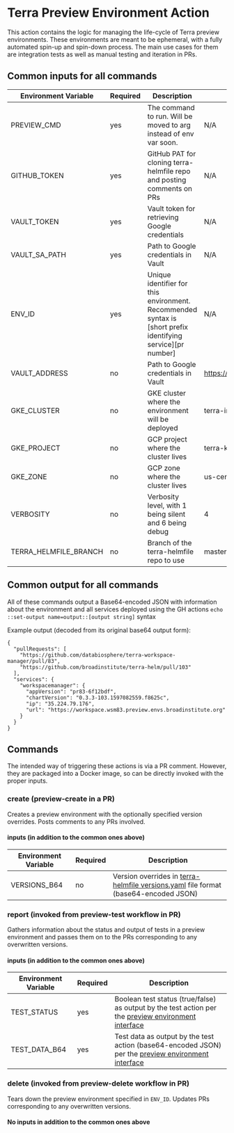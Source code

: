 # Terra Preview Environment Action
This action contains the logic for managing the life-cycle of Terra preview environments. These environments are meant to be ephemeral, with a fully automated spin-up and spin-down process. The main use cases for them are integration tests as well as manual testing and iteration in PRs.

## Common inputs for all commands
|Environment Variable|Required|Description|Default|
|---|---|---|---|
|PREVIEW_CMD|yes|The command to run. Will be moved to arg instead of env var soon.|N/A|
|GITHUB_TOKEN|yes|GitHub PAT for cloning terra-helmfile repo and posting comments on PRs|N/A|
|VAULT_TOKEN|yes|Vault token for retrieving Google credentials|N/A|
|VAULT_SA_PATH|yes|Path to Google credentials in Vault|N/A|
|ENV_ID|yes|Unique identifier for this environment. Recommended syntax is [short prefix identifying service][pr number]|N/A|
|VAULT_ADDRESS|no|Path to Google credentials in Vault|https://clotho.broadinstitute.org:8200|
|GKE_CLUSTER|no|GKE cluster where the environment will be deployed|terra-integration|
|GKE_PROJECT|no|GCP project where the cluster lives|terra-kernel-k8s|
|GKE_ZONE|no|GCP zone where the cluster lives|us-central1-a|
|VERBOSITY|no|Verbosity level, with 1 being silent and 6 being debug|4|
|TERRA_HELMFILE_BRANCH|no|Branch of the terra-helmfile repo to use|master|

## Common output for all commands
All of these commands output a Base64-encoded JSON with information about the environment and all services deployed using the GH actions `echo ::set-output name=output::[output string]` syntax

Example output (decoded from its original base64 output form):
```
{
  "pullRequests": [
    "https://github.com/databiosphere/terra-workspace-manager/pull/83",
    "https://github.com/broadinstitute/terra-helm/pull/103"
  ],
  "services": {
    "workspacemanager": {
      "appVersion": "pr83-6f12bdf",
      "chartVersion": "0.3.3-103.1597082559.f8625c",
      "ip": "35.224.79.176",
      "url": "https://workspace.wsm83.preview.envs.broadinstitute.org"
    }
  }
}
```

## Commands

The intended way of triggering these actions is via a PR comment. However, they are packaged into a Docker image, so can be directly invoked with the proper inputs.

### create (preview-create in a PR)

Creates a preview environment with the optionally specified version overrides. Posts comments to any PRs involved.

#### inputs (in addition to the common ones above)

|Environment Variable|Required|Description|
|---|---|---|
|VERSIONS_B64|no|Version overrides in [terra-helmfile versions.yaml](https://github.com/broadinstitute/terra-helmfile/blob/master/versions.yaml) file format (base64-encoded JSON)|

### report (invoked from preview-test workflow in PR)

Gathers information about the status and output of tests in a preview environment and passes them on to the PRs corresponding to any overwritten versions.

#### inputs (in addition to the common ones above)

|Environment Variable|Required|Description|
|---|---|---|
|TEST_STATUS|yes|Boolean test status (true/false) as output by the test action per the [preview environment interface](https://docs.google.com/document/d/1TGYubm3OGeQaSmZCecd8nCP1CZ1oQVzrUFISjtGG7rw/edit?usp=sharing)|
|TEST_DATA_B64|yes|Test data as output by the test action (base64-encoded JSON) per the [preview environment interface](https://docs.google.com/document/d/1TGYubm3OGeQaSmZCecd8nCP1CZ1oQVzrUFISjtGG7rw/edit?usp=sharing)|


### delete (invoked from preview-delete workflow in PR)

Tears down the preview environment specified in `ENV_ID`. Updates PRs corresponding to any overwritten versions.

#### No inputs in addition to the common ones above